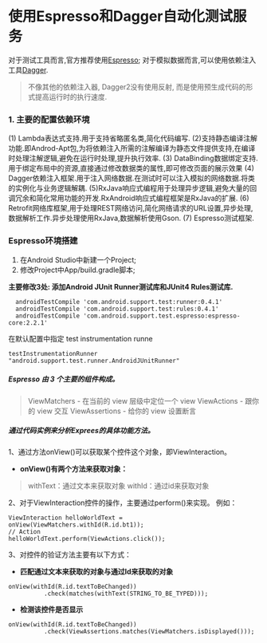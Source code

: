# 使用Espresso和Dagger自动化测试服务
对于测试工具而言,官方推荐使用[Espresso]();
对于模拟数据而言,可以使用依赖注入工具[Dagger](https://google.github.io/dagger/).
> 不像其他的依赖注入器, Dagger2没有使用反射, 而是使用预生成代码的形式提高运行时的执行速度.

### 1. 主要的配置依赖环境

(1) Lambda表达式支持.用于支持省略匿名类,简化代码编写.
(2)支持静态编译注解功能.即Androd-Apt包,为将依赖注入所需的注解编译为静态文件提供支持,在编译时处理注解逻辑,避免在运行时处理,提升执行效率.
(3) DataBinding数据绑定支持.用于绑定布局中的资源,直接通过修改数据类的属性,即可修改页面的展示效果
(4) Dagger依赖注入框架.用于注入网络数据.在测试时可以注入模拟的网络数据.将类的实例化与业务逻辑解耦.
(5)RxJava响应式编程用于处理异步逻辑,避免大量的回调冗余和简化常用功能的开发.RxAndroid响应式编程框架是RxJava的扩展.
(6) Retrofit网络库框架,用于处理REST网络访问,简化网络请求的URL设置,异步处理,数据解析工作.异步处理使用RxJava,数据解析使用Gson.
(7) Espresso测试框架.

### Espresso环境搭建
1. 在Android Studio中新建一个Project;
2. 修改Project中App/build.gradle脚本;

  **主要修改3处: 添加Android JUnit Runner测试库和JUnit4 Rules测试库.**
  ```
  	androidTestCompile 'com.android.support.test:runner:0.4.1'
  	androidTestCompile 'com.android.support.test:rules:0.4.1'
  	androidTestCompile 'com.android.support.test.espresso:espresso-core:2.2.1'
  ```
在默认配置中指定 test instrumentation runne
```
testInstrumentationRunner "android.support.test.runner.AndroidJUnitRunner"
```
##### Espresso 由 3 个主要的组件构成。
 > ViewMatchers - 在当前的 view 层级中定位一个 view
>ViewActions - 跟你的 view 交互
>ViewAssertions - 给你的 view 设置断言
##### 通过代码实例来分析Exprees的具体功能方法。
1、通过方法onView()可以获取某个控件这个对象，即ViewInteraction。
- **onView()有两个方法来获取对象：**
>withText：通过文本来获取对象
>withId：通过id来获取对象

2、对于ViewInteraction控件的操作，主要通过perform()来实现。
例如：
```
ViewInteraction helloWorldText = onView(ViewMatchers.withId(R.id.bt1));
// Action
helloWorldText.perform(ViewActions.click());
```
3、对控件的验证方法主要有以下方式：
- **匹配通过文本来获取的对象与通过Id来获取的对象**
```
onView(withId(R.id.textToBeChanged))
          .check(matches(withText(STRING_TO_BE_TYPED)));
```
- **检测该控件是否显示**
```
onView(withId(R.id.textToBeChanged))
          .check(ViewAssertions.matches(ViewMatchers.isDisplayed())); 
```

